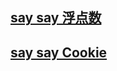 ## [say say 浮点数](https://wolf-wolf.github.io/summary/float-point)
## [say say Cookie](https://wolf-wolf.github.io/summary/cookie)